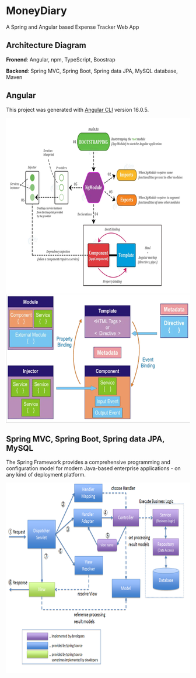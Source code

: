 # MoneyDiary

A Spring and Angular based Expense Tracker Web App

## Architecture Diagram

**Fronend**: Angular, npm, TypeScript, Boostrap

**Backend**: Spring MVC, Spring Boot, Spring data JPA, MySQL database, Maven

## Angular

This project was generated with [Angular CLI](https://github.com/angular/angular-cli) version 16.0.5.

<img src="expense-tracker-frontend/src/assets/0-readme.webp" width="770" height="480"/>

<img src="expense-tracker-frontend/src/assets/1-readme.webp" width="650" height="350"/>

## Spring MVC, Spring Boot, Spring data JPA, MySQL

The Spring Framework provides a comprehensive programming and configuration model for modern Java-based enterprise applications - on any kind of deployment platform.

<img src="expensetracker/src/main/resources/static/RequestLifecycle.png" width="800" height="520"/>


